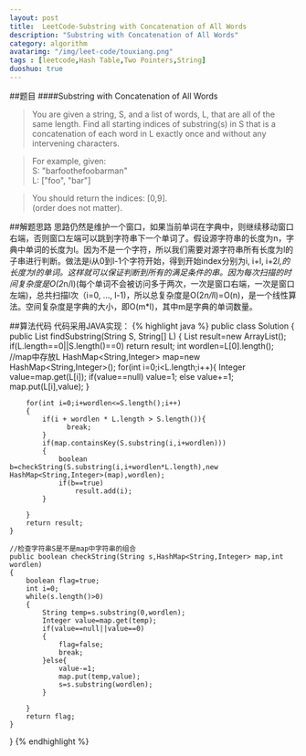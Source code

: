 ```yaml
---
layout: post
title:  LeetCode-Substring with Concatenation of All Words
description: "Substring with Concatenation of All Words"
category: algorithm
avatarimg: "/img/leet-code/touxiang.png"
tags : [leetcode,Hash Table,Two Pointers,String]
duoshuo: true
---
```

##题目
####Substring with Concatenation of All Words 
>You are given a string, S, and a list of words, L, that are all of the same length. Find all starting indices of substring(s) in S that is a concatenation of each word in L exactly once and without any intervening characters.

>For example, given:   
S: "barfoothefoobarman"   
L: ["foo", "bar"]

>You should return the indices: [0,9].   
(order does not matter).

<!-- more -->

##解题思路
思路仍然是维护一个窗口，如果当前单词在字典中，则继续移动窗口右端，否则窗口左端可以跳到字符串下一个单词了。假设源字符串的长度为n，字典中单词的长度为l。因为不是一个字符，所以我们需要对源字符串所有长度为l的子串进行判断。做法是i从0到l-1个字符开始，得到开始index分别为i, i+l, i+2*l,的长度为l的单词。这样就可以保证判断到所有的满足条件的串。因为每次扫描的时间复杂度是O(2*n/l)(每个单词不会被访问多于两次，一次是窗口右端，一次是窗口左端)，总共扫描l次（i=0, ..., l-1)，所以总复杂度是O(2*n/l*l)=O(n)，是一个线性算法。空间复杂度是字典的大小，即O(m*l)，其中m是字典的单词数量。

##算法代码
代码采用JAVA实现：
{% highlight java %}
public class Solution {
    public List<Integer> findSubstring(String S, String[] L) {
        List<Integer> result=new ArrayList<Integer>();
        if(L.length==0||S.length()==0) return result;
        int wordlen=L[0].length();
        //map中存放L
        HashMap<String,Integer> map=new HashMap<String,Integer>();
        for(int i=0;i<L.length;i++){
            Integer value=map.get(L[i]);
            if(value==null)
                value=1;
            else
                value+=1;
            map.put(L[i],value);
        }

        for(int i=0;i+wordlen<=S.length();i++)
        {
            if(i + wordlen * L.length > S.length()){
                  break;
            }
        	if(map.containsKey(S.substring(i,i+wordlen)))
            {
                boolean b=checkString(S.substring(i,i+wordlen*L.length),new HashMap<String,Integer>(map),wordlen);
                if(b==true)
                    result.add(i);
            }

        }
        return result;
    }

    //检查字符串S是不是map中字符串的组合
    public boolean checkString(String s,HashMap<String,Integer> map,int wordlen)
    {
    	boolean flag=true;
    	int i=0;
    	while(s.length()>0)
    	{
    		String temp=s.substring(0,wordlen);
    		Integer value=map.get(temp);
    		if(value==null||value==0)
    		{
    			flag=false;
    			break;
    		}else{
    			value-=1;
    			map.put(temp,value);
    			s=s.substring(wordlen);
    		}
    			
    	}
    	return flag;
    }
}
{% endhighlight %}
